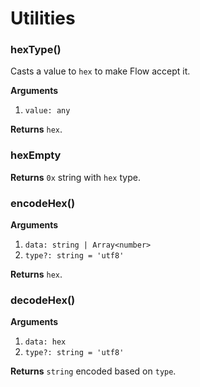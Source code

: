 # Utilities

### hexType()

Casts a value to `hex` to make Flow accept it.

**Arguments**

1.  `value: any`

**Returns** `hex`.

### hexEmpty

**Returns** `0x` string with `hex` type.

### encodeHex()

**Arguments**

1.  `data: string | Array<number>`
1.  `type?: string = 'utf8'`

**Returns** `hex`.

### decodeHex()

**Arguments**

1.  `data: hex`
1.  `type?: string = 'utf8'`

**Returns** `string` encoded based on `type`.
